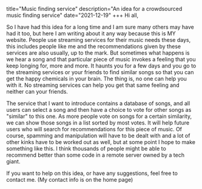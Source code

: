 title="Music finding service"
description="An idea for a crowdsourced music finding service"
date="2021-12-19"
+++
Hi all,

So I have had this idea for a long time and I am sure many others may have had
it too, but here I am writing about it any way because this is MY website.
People use streaming services for their music needs these days, this includes
people like me and the recommendations given by these services are also
usually, up to the mark. But sometimes what happens is we hear a song and that
particular piece of music invokes a feeling that you keep longing for, more and
more. It haunts you for a few days and you go to the streaming services or your
friends to find similar songs so that you can get the happy chemicals in your
brain. The thing is, no one can help you with it. No streaming services can
help you get that same feeling and neither can your friends. 

The service that I want to introduce contains a database of songs, and all
users can select a song and then have a choice to vote for other songs as
"similar" to this one. As more people vote on songs for a certain similarity,
we can show those songs in a list sorted by most votes. It will help future
users who will search for recommendations for this piece of music. Of course,
spamming and manipulation will have to be dealt with and a lot of other kinks
have to be worked out as well, but at some point I hope to make something like
this. I think thousands of people might be able to recommend better than some
code in a remote server owned by a tech giant. 

If you want to help on this idea, or have any suggestions, feel free to contact
me. (My contact info is on the home page)
